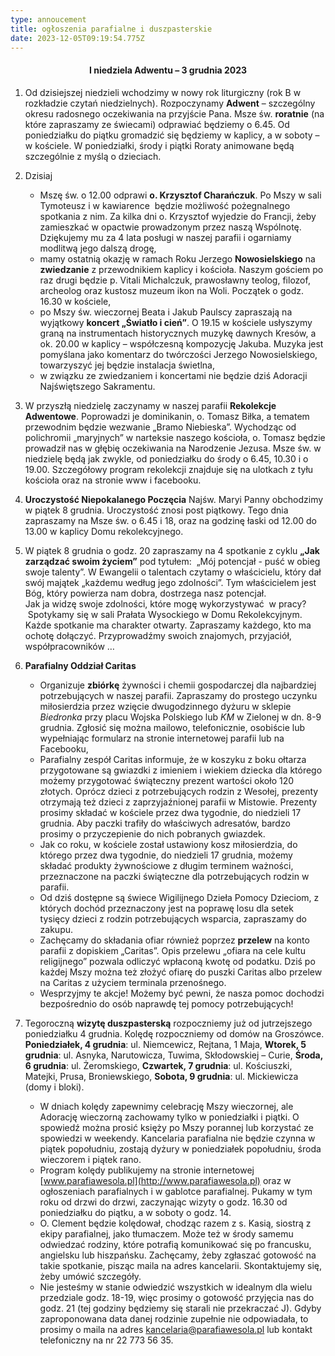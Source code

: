 ```yaml
---
type: annoucement
title: ogłoszenia parafialne i duszpasterskie
date: 2023-12-05T09:19:54.775Z
---
```

<!--StartFragment--><h4 style="text-align:center;">I niedziela Adwentu – 3 grudnia 2023</h4>

1. Od dzisiejszej niedzieli wchodzimy w nowy rok liturgiczny (rok B w rozkładzie czytań niedzielnych). Rozpoczynamy **Adwent** – szczególny okresu radosnego oczekiwania na przyjście Pana. Msze św. **roratnie** (na które zapraszamy ze świecami) odprawiać będziemy o 6.45. Od poniedziałku do piątku gromadzić się będziemy w kaplicy, a w soboty – w kościele. W poniedziałki, środy i piątki Roraty animowane będą szczególnie z myślą o dzieciach.
2. Dzisiaj

   * Mszę św. o 12.00 odprawi **o. Krzysztof Charańczuk**. Po Mszy w sali Tymoteusz i w kawiarence  będzie możliwość pożegnalnego spotkania z nim. Za kilka dni o. Krzysztof wyjedzie do Francji, żeby zamieszkać w opactwie prowadzonym przez naszą Wspólnotę. Dziękujemy mu za 4 lata posługi w naszej parafii i ogarniamy modlitwą jego dalszą drogę,
   * mamy ostatnią okazję w ramach Roku Jerzego **Nowosielskiego** na **zwiedzanie** z przewodnikiem kaplicy i kościoła. Naszym gościem po raz drugi będzie p. Vitali Michalczuk, prawosławny teolog, filozof, archeolog oraz kustosz muzeum ikon na Woli. Początek o godz. 16.30 w kościele,
   * po Mszy św. wieczornej Beata i Jakub Paulscy zapraszają na wyjątkowy **koncert „Światło i cień”**. O 19.15 w kościele usłyszymy graną na instrumentach historycznych muzykę dawnych Kresów, a ok. 20.00 w kaplicy – współczesną kompozycję Jakuba. Muzyka jest pomyślana jako komentarz do twórczości Jerzego Nowosielskiego, towarzyszyć jej będzie instalacja świetlna,
   * w związku ze zwiedzaniem i koncertami nie będzie dziś Adoracji Najświętszego Sakramentu.
3. W przyszłą niedzielę zaczynamy w naszej parafii **Rekolekcje Adwentowe**. Poprowadzi je dominikanin, o. Tomasz Biłka, a tematem przewodnim będzie wezwanie „Bramo Niebieska”. Wychodząc od polichromii „maryjnych” w narteksie naszego kościoła, o. Tomasz będzie prowadził nas w głębię oczekiwania na Narodzenie Jezusa. Msze św. w niedzielę będą jak zwykle, od poniedziałku do środy o 6.45, 10.30 i o 19.00. Szczegółowy program rekolekcji znajduje się na ulotkach z tyłu kościoła oraz na stronie www i facebooku.
4. **Uroczystość Niepokalanego Poczęcia** Najśw. Maryi Panny obchodzimy w piątek 8 grudnia. Uroczystość znosi post piątkowy. Tego dnia zapraszamy na Msze św. o 6.45 i 18, oraz na godzinę łaski od 12.00 do 13.00 w kaplicy Domu rekolekcyjnego.
5. W piątek 8 grudnia o godz. 20 zapraszamy na 4 spotkanie z cyklu **„Jak zarządzać swoim życiem”** pod tytułem:  „Mój potencjał - puść w obieg swoje talenty”. W Ewangelii o talentach czytamy o właścicielu, który dał swój majątek „każdemu według jego zdolności”. Tym właścicielem jest Bóg, który powierza nam dobra, dostrzega nasz potencjał.\
   Jak ja widzę swoje zdolności, które mogę wykorzystywać  w pracy?  Spotykamy się w sali Prałata Wysockiego w Domu Rekolekcyjnym. Każde spotkanie ma charakter otwarty. Zapraszamy każdego, kto ma ochotę dołączyć. Przyprowadźmy swoich znajomych, przyjaciół, współpracowników …
6. **Parafialny Oddział Caritas**

   * Organizuje **zbiórkę** żywności i chemii gospodarczej dla najbardziej potrzebujących w naszej parafii. Zapraszamy do prostego uczynku miłosierdzia przez wzięcie dwugodzinnego dyżuru w sklepie *Biedronka* przy placu Wojska Polskiego lub *KM* w Zielonej w dn. 8-9 grudnia. Zgłosić się można mailowo, telefonicznie, osobiście lub wypełniając formularz na stronie internetowej parafii lub na Facebooku,
   * Parafialny zespół Caritas informuje, że w koszyku z boku ołtarza przygotowane są gwiazdki z imieniem i wiekiem dziecka dla którego możemy przygotować świąteczny prezent wartości około 120 złotych. Oprócz dzieci z potrzebujących rodzin z Wesołej, prezenty otrzymają też dzieci z zaprzyjaźnionej parafii w Mistowie. Prezenty prosimy składać w kościele przez dwa tygodnie, do niedzieli 17 grudnia. Aby paczki trafiły do właściwych adresatów, bardzo prosimy o przyczepienie do nich pobranych gwiazdek.
   * Jak co roku, w kościele został ustawiony kosz miłosierdzia, do którego przez dwa tygodnie, do niedzieli 17 grudnia, możemy składać produkty żywnościowe z długim terminem ważności, przeznaczone na paczki świąteczne dla potrzebujących rodzin w parafii.
   * Od dziś dostępne są świece Wigilijnego Dzieła Pomocy Dzieciom, z których dochód przeznaczony jest na poprawę losu dla setek tysięcy dzieci z rodzin potrzebujących wsparcia, zapraszamy do zakupu.
   * Zachęcamy do składania ofiar również poprzez **przelew** na konto parafii z dopiskiem „Caritas”. Opis przelewu „ofiara na cele kultu religijnego” pozwala odliczyć wpłaconą kwotę od podatku. Dziś po każdej Mszy można też złożyć ofiarę do puszki Caritas albo przelew na Caritas z użyciem terminala przenośnego.
   * Wesprzyjmy te akcje! Możemy być pewni, że nasza pomoc dochodzi bezpośrednio do osób naprawdę tej pomocy potrzebujących!
7. Tegoroczną **wizytę duszpasterską** rozpoczniemy już od jutrzejszego poniedziałku 4 grudnia. Kolędę rozpoczniemy od domów na Groszówce. **Poniedziałek, 4 grudnia**: ul. Niemcewicz, Rejtana, 1 Maja, **Wtorek, 5 grudnia**: ul. Asnyka, Narutowicza, Tuwima, Skłodowskiej – Curie, **Środa, 6 grudnia**: ul. Żeromskiego, **Czwartek, 7 grudnia**: ul. Kościuszki, Matejki, Prusa, Broniewskiego, **Sobota, 9 grudnia**: ul. Mickiewicza (domy i bloki). 

   * W dniach kolędy zapewnimy celebrację Mszy wieczornej, ale Adorację wieczorną zachowamy tylko w poniedziałki i piątki. O spowiedź można prosić księży po Mszy porannej lub korzystać ze spowiedzi w weekendy. Kancelaria parafialna nie będzie czynna w piątek popołudniu, zostają dyżury w poniedziałek popołudniu, środa wieczorem i piątek rano.
   * Program kolędy publikujemy na stronie internetowej [www.parafiawesola.pl](http://www.parafiawesola.pl) oraz w ogłoszeniach parafialnych i w gablotce parafialnej. Pukamy w tym roku od drzwi do drzwi, zaczynając wizyty o godz. 16.30 od poniedziałku do piątku, a w soboty o godz. 14.
   * O. Clement będzie kolędował, chodząc razem z s. Kasią, siostrą z ekipy parafialnej, jako tłumaczem. Może też w środy samemu odwiedzać rodziny, które potrafią komunikować się po francusku, angielsku lub hiszpańsku. Zachęcamy, żeby zgłaszać gotowość na takie spotkanie, pisząc maila na adres kancelarii. Skontaktujemy się, żeby umówić szczegóły.
   * Nie jesteśmy w stanie odwiedzić wszystkich w idealnym dla wielu przedziale godz. 18-19, więc prosimy o gotowość przyjęcia nas do godz. 21 (tej godziny będziemy się starali nie przekraczać J). Gdyby zaproponowana data danej rodzinie zupełnie nie odpowiadała, to prosimy o maila na adres [kancelaria@parafiawesola.pl](mailto:kancelaria@parafiawesola.pl) lub kontakt telefoniczny na nr 22 773 56 35.

<!--EndFragment-->